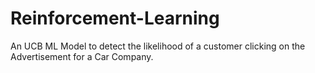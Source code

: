 # Reinforcement-Learning
An UCB ML Model to detect the likelihood of a customer clicking on the Advertisement for a Car Company.
